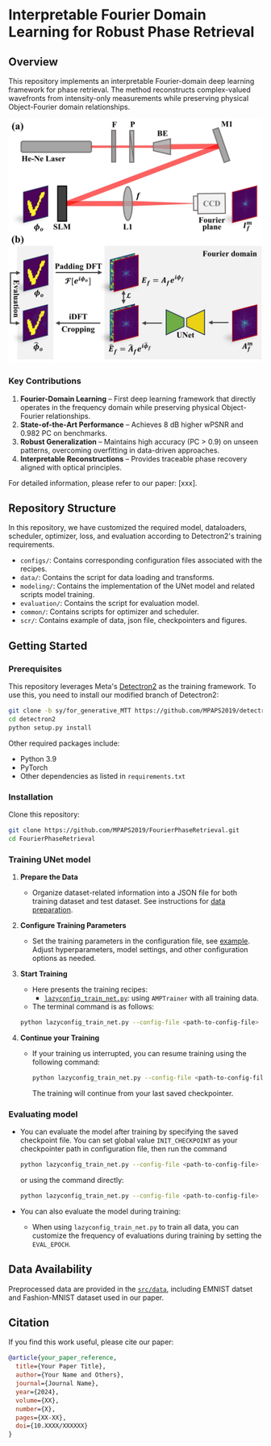 [//]: # (This directory provides definitions for a few common models, dataloaders, scheduler,)

[//]: # (and optimizers that are often used in training.)

[//]: # (The definition of these objects are provided in the form of lazy instantiation:)

[//]: # (their arguments can be edited by users before constructing the objects.)

[//]: # (They can be imported, or loaded by `model_zoo.get_config` API in users' own configs.)


#  Interpretable Fourier Domain Learning for Robust Phase Retrieval

## Overview
This repository implements an interpretable Fourier-domain deep learning framework for phase retrieval. The method reconstructs complex-valued wavefronts from intensity-only measurements while preserving physical Object-Fourier domain relationships.

![Example Image](src/M1-SetupAndDataAcquisition.jpg)

### Key Contributions
1. **Fourier-Domain Learning** – First deep learning framework that directly operates in the frequency domain while preserving physical Object-Fourier relationships.
2. **State-of-the-Art Performance** – Achieves 8 dB higher wPSNR and 0.982 PC on benchmarks.
3. **Robust Generalization** – Maintains high accuracy (PC > 0.9) on unseen patterns, overcoming overfitting in data-driven approaches.
4. **Interpretable Reconstructions** – Provides traceable phase recovery aligned with optical principles.

For detailed information, please refer to our paper: [xxx].

## Repository Structure
In this repository, we have customized the required model, dataloaders, scheduler, optimizer, loss, and evaluation according to Detectron2's training requirements.

- `configs/`: Contains corresponding configuration files associated with the recipes.
- `data/`: Contains the script for data loading and transforms.
- `modeling/`: Contains the implementation of the UNet model and related scripts model training.
- `evaluation/`: Contains the script for evaluation model.
- `common/`: Contains scripts for optimizer and scheduler.
- `scr/`: Contains example of data, json file, checkpointers and figures. 

## Getting Started

### Prerequisites

This repository leverages Meta's [Detectron2](https://github.com/facebookresearch/detectron2) as the training framework. To use this, you need to install our modified branch of Detectron2:
```bash
git clone -b sy/for_generative_MTT https://github.com/MPAPS2019/detectron2.git
cd detectron2
python setup.py install
```
Other required packages include:
- Python 3.9
- PyTorch
- Other dependencies as listed in `requirements.txt`

### Installation

Clone this repository:

```bash
git clone https://github.com/MPAPS2019/FourierPhaseRetrieval.git
cd FourierPhaseRetrieval
```

### Training UNet model
1. **Prepare the Data**
   - Organize dataset-related information into a JSON file for both training dataset and test dataset. See instructions for [data preparation](data/README.md).

2. **Configure Training Parameters**
   - Set the training parameters in the configuration file, see [example](configs/baseline_basicunet_FourierAmp2SLMFFTField_IFFT.py). Adjust hyperparameters, model settings, and other configuration options as needed.

3. **Start Training**
   - Here presents the training recipes:
     - [`lazyconfig_train_net.py`](recipes/lazyconfig_train_net.py): using `AMPTrainer` with all training data.
   -  The terminal command is as follows:

     ```bash
     python lazyconfig_train_net.py --config-file <path-to-config-file>
     ```
     
4. **Continue your Training**
   - If your training us interrupted, you can resume training using the following command:
   
     ```bash
     python lazyconfig_train_net.py --config-file <path-to-config-file> --resume
     ```
     The training will continue from your last saved checkpointer.


### Evaluating model
   - You can evaluate the model after training by specifying the saved checkpoint file. You can set global value `INIT_CHECKPOINT` as your checkpointer path in configuration file, then run the command
   
     ```bash
     python lazyconfig_train_net.py --config-file <path-to-config-file> --eval-only 
     ```
     
     or using the command directly:
   
     ```bash
     python lazyconfig_train_net.py --config-file <path-to-config-file> --eval-only train.checkpoint=<path-to-checkpoint-file>
     ```
     
   - You can also evaluate the model during training:
     - When using `lazyconfig_train_net.py` to train all data, you can customize the frequency of evaluations during training by setting the `EVAL_EPOCH`.
   

## Data Availability
Preprocessed data are provided in the [`src/data`](src/data), including EMNIST datset and Fashion-MNIST dataset used in our paper.

## Citation
If you find this work useful, please cite our paper:

```bibtex
@article{your_paper_reference,
  title={Your Paper Title},
  author={Your Name and Others},
  journal={Journal Name},
  year={2024},
  volume={XX},
  number={X},
  pages={XX-XX},
  doi={10.XXXX/XXXXXX}
}
```
